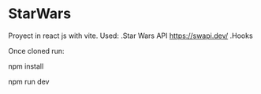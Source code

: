 # StarWars

Proyect in react js with vite.
Used:
.Star Wars API https://swapi.dev/
.Hooks

Once cloned run:

npm install

npm run dev 
